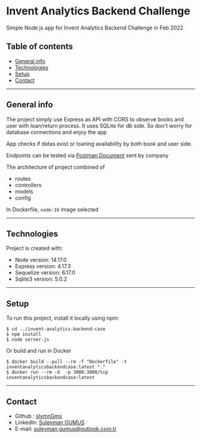 # Invent Analytics Backend Challenge 
Simple Node js app for Invent Analytics Backend Challenge in Feb 2022

## Table of contents
* [General info](#general-info)
* [Technologies](#technologies)
* [Setup](#setup)
* [Contact](#contact)
----------
## General info
The project simply use Express as API with CORS to observe books and user with loan/return process. It uses SQLite for db side. So don't worry for database connections and enjoy the app

App checks if datas exist or loaning availability by both book and user side. 

Endpoints can be tested via [Postman Document](Library_Case_API_Collection.postman_collection.json) sent by company

The architecture of project combined of 
* routes
* controllers
* models
* config

In Dockerfile,  `node:16` image selected 

----------	
## Technologies
Project is created with:
* Node version: 14.17.0
* Express version: 4.17.3
* Sequelize version: 6.17.0
* Sqlite3 version: 5.0.2

----------
## Setup
To run this project, install it locally using npm:

```
$ cd ../invent-analytics-backend-case
$ npm install
$ node server.js
```

Or build and run in Docker
```
$ docker build --pull --rm -f "Dockerfile" -t inventanalyticsbackendcase:latest "." 
$ docker run --rm -d  -p 3000:3000/tcp inventanalyticsbackendcase:latest
```
----------
## Contact
* Github : [slymnGms](https://github.com/slymnGms)
* LinkedIn: [Suleyman GUMUS](www.linkedin.com/in/sulaiman-gms)
* E-mail: [suleyman.gumus@outlook.com.tr](mailto:suleyman_gumus@outlook.com.tr)